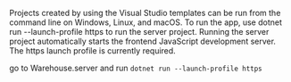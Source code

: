 Projects created by using the Visual Studio templates can be run from the command line on Windows, Linux, and macOS. To run the app, use dotnet run --launch-profile https to run the server project. Running the server project automatically starts the frontend JavaScript development server. The https launch profile is currently required.

go to Warehouse.server and run ``dotnet run --launch-profile https``
